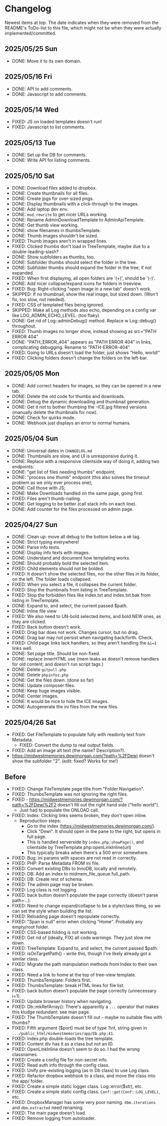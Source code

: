 # Changelog

Newest items at top. The date indicates when they were removed from the README's ToDo-list to this file,
which might not be when they were actually implemented/committed.

## 2025/05/25 Sun

* DONE: Move it to its own domain.

## 2025/05/16 Fri

* DONE: API to add comments.
* DONE: Javascript to add comments.

## 2025/05/14 Wed

* FIXED: JS on loaded templates doesn't run!
* FIXED: Javascript to list comments.

## 2025/05/13 Tue

* DONE: Set up the DB for comments.
* DONE: Write API for listing comments.

## 2025/05/10 Sat

* DONE: Download files added to dropbox.
* DONE: Create thumbnails for all files.
* DONE: Create jpgs for over-sized pngs.
* DONE: Display thumbnails with a click-through to the images.
* DONE: Add laptop dev env.
* DONE: `mod_rewrite` to get nicer URLs working.
* DONE: Rename AdminDownloadTemplate to AdminApiTemplate.
* DONE: Get thumb view working.
* DONE: show filenames in thumbsTemplate.
* DONE: Thumb images shouldn't be sized.
* FIXED: Thumb images aren't in wrapped lines.
* FIXED: Clicked thumbs don't load in TreeTemplate, maybe due to a double-leading-slash?
* DONE: Show subfolders as thumbs, too.
* DONE: Subfolder thumbs should select the folder in the tree.
* DONE: Subfolder thumbs should expand the folder in the tree, if not expanded.
* FIXED: When first displaying, all open folders are '(+)', should be '(-)'.
* DONE: Add nicer collapse/expand icons for folders in treeview.
* FIXED: Bug: Right-clicking "open image in a new tab" doesn't work.
* SKIPPED: If no thumbnail, show the real image, but sized down. (Won't fix, too slow, not needed).
* FIXED: CSS of templated files being ignored.
* SKIPPED: Make all Log methods also echo, depending on a config var like LOG_ADMIN_ECHO_LEVEL. (too flaky)
* DONE: Get rid of Log::adminDebug() method. Replace w Log::debug() throughout.
* FIXED: Thumb images no longer show, instead showing as src="PATH ERROR 404"
* DONE: "PATH_ERROR_404" appears as "PATH ERROR 404" in links, complicating debugging. Rename to "PATH-ERROR-404"
* FIXED: Going to URLs doesn't load the folder, just shows "Hello, world!"
* FIXED: Clicking folders doesn't change the folders on the left-bar.

## 2025/05/05 Mon

* DONE: Add correct headers for images, so they can be opened in a new tab.
* DONE: Delete the old code for thumbs and downloads.
* DONE: Debug the dynamic downloading and thumbnail generation.
* DONE: Get it not to bother thumbing the -ICE.jpg filtered versions (manually delete the thumbnails for now).
* DONE: Check for quirks mode.
* DONE: Webhook just displays an error to normal humans.

## 2025/05/04 Sun

* DONE: Universal dates in `CHANGELOG.md`
* DONE: Thumbnails are slow, and UI is unresponsive during it.
* DONE: Replace with a responsive clientside way of doing it, adding two endpoints:
* DONE: "get list of files needing thumbs" endpoint;
* DONE: "process one thumb" endpoint (this also solves the timeout problem as we only ever process one);
* DONE: Call those with JS;
* DONE: Make Downloads handled on the same page, going first.
* FIXED: Files aren't thumb-nailing.
* DONE: Get logging to be better (call stack info on each line).
* DONE: Add counter for the files processed on admin page.

## 2025/04/27 Sun

* DONE: Clean up: move all debug to the bottom below a `HR` tag.
* DONE: Strict typing everywhere!
* DONE: Parse info texts.
* DONE: Display info texts with images.
* DONE: Understand and document how templating works.
* DONE: Should probably bold the selected item.
* FIXED: Child elements should not be bolded.
* FIXED: It doesn't show the selected files, nor the other files in its folder, on the left. The folder loads collapsed.
* FIXED: When you select a file, it collapses the current folder.
* FIXED: Stop the thumbnails from listing in TreeTemplate.
* FIXED: Stop the forbidden files like index.txt and index.txt.bak from listing in TreeTemplate.
* DONE: Expand to, and select, the current passed $path.
* DONE: Inline file view
* FIXED: We also need to UN-bold selected items, and bold NEW ones, as they are clicked.
* FIXED: Back button doesn't work.
* FIXED: Drag bar does not work. Changes cursor, but no drag.
* DONE: Drag bar may not persist when navigating back/forth. Check.
* FIXED: Child page links lack handlers, so they aren't handling the `&i=1` links well.
* DONE: Set page title. Should be non-fixed.
* DONE: replace innerHTML use (mem leaks as doesn't remove handlers for old content; and doesn't run script tags.)
* DONE: Delete `gitpull.php`
* DONE: Delete `phpinfoz.php`
* DONE: Get the files down. (done so far)
* DONE: Update composer files.
* DONE: Keep huge images visible.
* DONE: Center images.
* DONE: It would be nice to hide the ICE images.
* DONE: Autogenerate the ini files from the new files.

## 2025/04/26 Sat

* FIXED: Get FileTemplate to populate fully with readonly text from Metadata.
    * FIXED: Convert the dump to real output fields.
* FIXED: Add an image alt text (the name? Description?).
* https://midwestmemories.dewimorgan.com/?path=%2FDewi doesn't show the subfolder "2". (edit: fixed? Works for me!)

## Before

* FIXED: Change FileTemplate page title from "Folder Navigation".
* FIXED: ThumbsTemplate was not ignoring the right files.
* FIXED - https://midwestmemories.dewimorgan.com/?path=%2FDewi%2F2 doesn't fill out the right hand side ("hello world").
    * Just had to populate the ONLOAD call.
* FIXED: Index: Clicking links seems broken, they don't open inline.
    * Reproduction steps:
        * Go to the index (https://midwestmemories.dewimorgan.com/).
        * Click "Dewi". It should open in the pane to the right, but opens in full page.
        * This is handled serverside by `index.php:showPage()`, and clientside by TreeTemplate.php:openLinkInline(url)
        * This typically breaks when there's a 500 error somewhere.
* FIXED: Bug: ini params with spaces are not read in correctly.
* FIXED: PHP: Parse Metadata FROM ini file.
* FIXED: Convert existing DBs to InnoDB, locally and remotely.
* FIXED: DB: Add an index to midmem_file_queue.full_path.
* FIXED: DB: Create rest of schema.
* FIXED: The admin page may be broken.
* FIXED: Log class is not logging.
* FIXED: back button doesn't populate the page correctly (doesn't parse path=...).
* FIXED: Need to change expand/collapse to be a style/class thing, so we can set the style when building the list.
* FIXED: Reloading page doesn't repopulate correctly.
* FIXED: "Span is null" error when clicking "Home". Probably any empty/root folder.
* FIXED: CSS-based folding is not working.
* FIXED: Get rid of (ideally, FIX) all code warnings. They just slow me down.
* FIXED: TreeTemplate: Expand to, and select, the current passed $path.
* FIXED: isOnTargetPath() - write this, though I've likely already got a similar class.
* FIXED: Migrate the path manipulation methods from Index to their own class.
* FIXED: Need a link to home at the top of tree-view template.
* FIXED: ThumbsTemplate: Folders first.
* FIXED: ThumbsTemplate: break HTML lines for file list.
* FIXED: back button doesn't populate the page correctly (unnecessary i=1).
* FIXED: Update browser history when navigating.
* FIXED: Db::mkRefArray(): There's apparently a `...` operator that makes this kludge redundant: see man page.
* FIXED: The ThumbTemplate doesn't fill out - maybe no suitable files with thumbs?
* FIXED: Fifth argument ($port) must be of type ?int, string given in `.../public_html/midwestmemories/app/Db.php:41`.
* FIXED: index.php double-loads the tree template.
* FIXED: Content div has it as a class but not an ID.
* FIXED: OpenLinkInline doesn't seem to do so. I had the wrong classnames.
* FIXED: Create a config file for non-secret info.
* FIXED: Read auth info through the config class.
* FIXED: Unify pre-existing logging (as in Db class) to use Log class.
* FIXED: Refactor dropbox webhook to a class, and move the class into the app/ folder.
* FIXED: Create a simple static logger class. Log::error($str), etc.
* FIXED: Create a simple static config class. `Conf::get(Conf::LOG_LEVEL)`, etc.
* FIXED: DropboxManager has some very poor naming. `dbm.iterations` and `dbm.extracted` need renaming.
* FIXED: The main page doesn't load.
* FIXED: Remove logging from autoloader.
